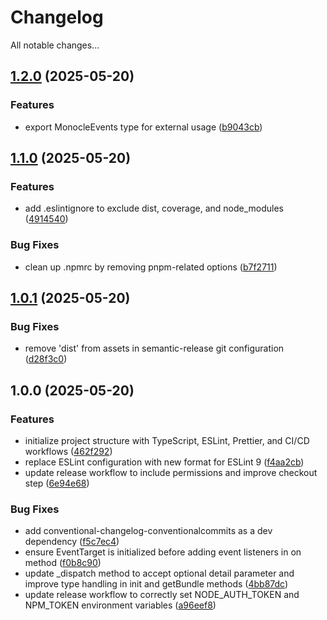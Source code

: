 # Changelog

All notable changes...

## [1.2.0](https://github.com/Xavier4492/spur-monocle-manager/compare/v1.1.0...v1.2.0) (2025-05-20)

### Features

* export MonocleEvents type for external usage ([b9043cb](https://github.com/Xavier4492/spur-monocle-manager/commit/b9043cb5102c7f97b535e829140f889759ea7026))

## [1.1.0](https://github.com/Xavier4492/spur-monocle-manager/compare/v1.0.1...v1.1.0) (2025-05-20)

### Features

* add .eslintignore to exclude dist, coverage, and node_modules ([4914540](https://github.com/Xavier4492/spur-monocle-manager/commit/49145401cb43c7495b5e046d9d4050e51beaa29b))

### Bug Fixes

* clean up .npmrc by removing pnpm-related options ([b7f2711](https://github.com/Xavier4492/spur-monocle-manager/commit/b7f271113400b11d6d0a3344ecfb9f434e77f0d6))

## [1.0.1](https://github.com/Xavier4492/spur-monocle-manager/compare/v1.0.0...v1.0.1) (2025-05-20)

### Bug Fixes

* remove 'dist' from assets in semantic-release git configuration ([d28f3c0](https://github.com/Xavier4492/spur-monocle-manager/commit/d28f3c0bcf51f5462fd36a7e848c0d6430fc65b3))

## 1.0.0 (2025-05-20)

### Features

* initialize project structure with TypeScript, ESLint, Prettier, and CI/CD workflows ([462f292](https://github.com/Xavier4492/spur-monocle-manager/commit/462f292d83b86586c40f22e12bbda300c62fbb94))
* replace ESLint configuration with new format for ESLint 9 ([f4aa2cb](https://github.com/Xavier4492/spur-monocle-manager/commit/f4aa2cbeaca403402c97e1c412a7845f81ff3d69))
* update release workflow to include permissions and improve checkout step ([6e94e68](https://github.com/Xavier4492/spur-monocle-manager/commit/6e94e68116a7dff779e99bcdb56cdb33d470ed55))

### Bug Fixes

* add conventional-changelog-conventionalcommits as a dev dependency ([f5c7ec4](https://github.com/Xavier4492/spur-monocle-manager/commit/f5c7ec4816a9dcd2b8019d33f19bc7d489118342))
* ensure EventTarget is initialized before adding event listeners in on method ([f0b8c90](https://github.com/Xavier4492/spur-monocle-manager/commit/f0b8c90d307bafaf476870df78d8808f3339f80b))
* update _dispatch method to accept optional detail parameter and improve type handling in init and getBundle methods ([4bb87dc](https://github.com/Xavier4492/spur-monocle-manager/commit/4bb87dc188417c9116552d1ed5b71e74ca5375e0))
* update release workflow to correctly set NODE_AUTH_TOKEN and NPM_TOKEN environment variables ([a96eef8](https://github.com/Xavier4492/spur-monocle-manager/commit/a96eef8a3cc82804abced9aefbb8b9eb350f2ff9))
